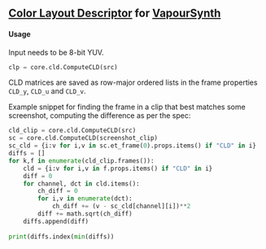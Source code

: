 ## [Color Layout Descriptor](https://en.wikipedia.org/wiki/Color_layout_descriptor) for [VapourSynth](https://github.com/vapoursynth/vapoursynth)

#### Usage

Input needs to be 8-bit YUV.
```py
clp = core.cld.ComputeCLD(src)
```

CLD matrices are saved as row-major ordered lists in the frame properties `CLD_y`, `CLD_u` and `CLD_v`.

Example snippet for finding the frame in a clip that best matches some screenshot, computing the difference as per the spec:
```py
cld_clip = core.cld.ComputeCLD(src)
sc = core.cld.ComputeCLD(screenshot_clip)
sc_cld = {i:v for i,v in sc.et_frame(0).props.items() if "CLD" in i}
diffs = []
for k,f in enumerate(cld_clip.frames()):
	cld = {i:v for i,v in f.props.items() if "CLD" in i}
	diff = 0
	for channel, dct in cld.items():
		ch_diff = 0
		for i,v in enumerate(dct):
			ch_diff += (v - sc_cld[channel][i])**2
		diff += math.sqrt(ch_diff) 
	diffs.append(diff)
 
print(diffs.index(min(diffs))
```

